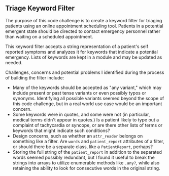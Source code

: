 ## Triage Keyword Filter

The purpose of this code challenge is to create a keyword filter for triaging patients using an online
appointment scheduling tool. Patients in a potential emergent state should be directed to contact emergency
personnel rather than waiting on a scheduled appointment.

This keyword filter accepts a string representation of a patient's self reported symptoms and analyzes it
for keywords that indicate a potential emergency. Lists of keywords are kept in a module and may be updated
as needed.

Challenges, concerns and potential problems I identified during the process of building the filter include:

  * Many of the keywords should be accepted as "any variant," which may include present or past tense variants
  or even possibly typos or synonyms. Identifying all possible variants seemed beyond the scope of this code challenge,
  but in a real world use case would be an important concern.
  * Some keywords were in quotes, and some were not (in particular, medical terms didn't appear in quotes.) Is a
  patient likely to type out a complaint of tachycardia or syncope, or are there other lists of terms or keywords that
  might indicate such conditions?
  * Design concerns, such as whether an `attr_reader` belongs on something like a filter. Are `words` and `patient_report`
  attributes of a filter, or should there be a separate class, like a `PatientReport`, perhaps?
  * Storing the full string of the `patient_report` in addition to the separated words seemed possibly redundant, but
  I found it useful to break the strings into arrays to utilize enumerable methods like `.any?`, while also retaining
  the ability to look for consecutive words in the original string.
